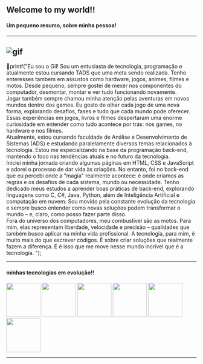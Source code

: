 ## Welcome to my world!!
#### Um pequeno resumo, sobre minha pessoa!

------
![gif](https://media4.giphy.com/media/v1.Y2lkPTc5MGI3NjExczJwaTlobWN0eTJiazFpOXRqZGwzbzBrNHhtYWZ2dXMxcjhybmllbiZlcD12MV9pbnRlcm5hbF9naWZfYnlfaWQmY3Q9Zw/vTr3WiTdqpL6GOT5mF/giphy.gif)
------
🙋printf("Eu sou o Gil!
Sou um entusiasta de tecnologia, programação e atualmente estou cursando TADS que uma meta sendo realizada. Tenho enteresses tambem em assustos como hardware, jogos, animes, filmes e motos. Desde pequeno, sempre gostei de mexer nos componentes do computador, desmontar, montar e ver tudo funcionando novamente.<br> Jogar também sempre chamou minha atenção pelas aventuras em novos mundos dentro dos games. Eu gosto de olhar cada jogo de uma nova forma, explorando desafios, fases e tudo que cada mundo pode oferecer. Essas experiências em jogos, livros e filmes despertaram uma enorme curiosidade em entender como tudo acontece por trás: nos games, no hardware e nos filmes.<br> Atualmente, estou cursando faculdade de Análise e Desenvolvimento de Sistemas (ADS) e estudando paralelamente diversos temas relacionados à tecnologia. Estou me especializando na base da programação back-end, mantendo o foco nas tendências atuais e no futuro da tecnologia.<br> Iniciei minha jornada criando algumas páginas em HTML, CSS e JavaScript e adorei o processo de dar vida às criações. No entanto, foi no back-end que eu percebi onde a "magia" realmente acontece: é onde criamos as regras e os desafios de cada sistema, mundo ou necessidade. Tenho dedicado meus estudos a aprender boas práticas de back-end, explorando linguagens como C, C#, Java, Python, além de Inteligência Artificial e computação em nuvem. Sou movido pela constante evolução da tecnologia e sempre busco entender como novas soluções podem transformar o mundo – e, claro, como posso fazer parte disso.<br> Fora do universo dos computadores, meu combustível são as motos. Para mim, elas representam liberdade, velocidade e precisão – qualidades que também busco aplicar na minha vida profissional. A tecnologia, para mim, é muito mais do que escrever códigos. É sobre criar soluções que realmente fazem a diferença. E é isso que me move nesse mundo incrível que é a tecnologia. ");

------

#### minhas tecnologias em evolução!!

<img src="https://cdn.jsdelivr.net/gh/devicons/devicon@latest/icons/html5/html5-original.svg" width="90px" /> 
<img src="https://cdn.jsdelivr.net/gh/devicons/devicon@latest/icons/css3/css3-original.svg" width="90px" /> 
<img src="https://cdn.jsdelivr.net/gh/devicons/devicon@latest/icons/java/java-original-wordmark.svg" width="90px" /> 
<img src="https://cdn.jsdelivr.net/gh/devicons/devicon@latest/icons/python/python-original.svg" width="90px" /> 
<img src="https://cdn.jsdelivr.net/gh/devicons/devicon@latest/icons/c/c-plain.svg" width="90px" > 
<img src="https://cdn.jsdelivr.net/gh/devicons/devicon@latest/icons/csharp/csharp-plain.svg" width="90px" />

------         
        